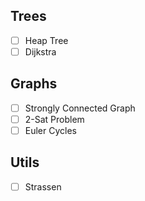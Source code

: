 ## Trees

- [ ] Heap Tree
- [ ] Dijkstra

## Graphs

- [ ] Strongly Connected Graph
- [ ] 2-Sat Problem
- [ ] Euler Cycles

## Utils

- [ ] Strassen
